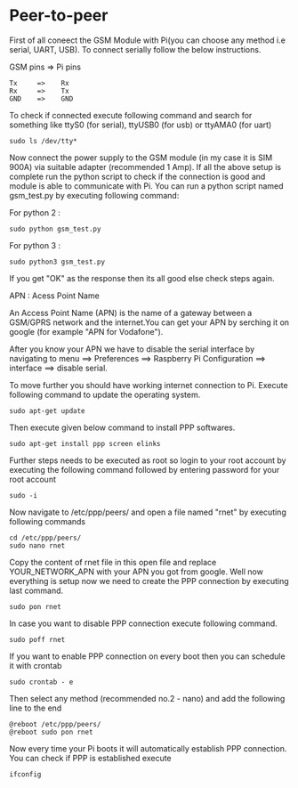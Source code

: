# Peer-to-peer

First of all coneect the GSM Module with Pi(you can choose any method i.e serial, UART, USB).  To connect serially follow the below instructions.  

GSM pins   =>   Pi pins

    Tx     =>    Rx
    Rx     =>    Tx
    GND    =>    GND
    
To check if connected execute following command and search for something like ttyS0 (for serial), ttyUSB0 (for usb) or ttyAMA0 (for uart)  

    sudo ls /dev/tty*
 
Now connect the power supply to the GSM module (in my case it is SIM 900A) via suitable adapter (recommended 1 Amp). 
If all the above setup is complete run the python script to check if the connection is good and module is able to communicate with Pi. 
You can run a python script named gsm_test.py by executing following command:

For python 2 :

    sudo python gsm_test.py
    
For python 3 :

    sudo python3 gsm_test.py
    
If you get "OK" as the response then its all good else check steps again. 


APN : Acess Point Name

An Access Point Name (APN) is the name of a gateway between a GSM/GPRS network and the internet.You can get your APN by serching it on google (for example "APN for Vodafone"). 

After you know your APN we have to disable the serial interface by navigating to menu ==> Preferences ==> Raspberry Pi Configuration ==> interface ==> disable serial. 

To move further you should have working internet connection to Pi. 
Execute following command to update the operating system. 

    sudo apt-get update


Then execute given below command to install PPP softwares. 

    sudo apt-get install ppp screen elinks

Further steps needs to be executed as root so login to your root account by executing the following command followed by entering password for your root account 

    sudo -i

Now navigate to /etc/ppp/peers/ and open a file named "rnet" by executing following commands 

    cd /etc/ppp/peers/
    sudo nano rnet

Copy the content of rnet file in this open file and replace YOUR_NETWORK_APN with your APN you got from google. 
Well now everything is setup now we need to create the PPP connection by executing last command. 

    sudo pon rnet
    
In case you want to disable PPP connection execute following command. 

    sudo poff rnet

If you want to enable PPP connection on every boot then you can schedule it with crontab

    sudo crontab - e

Then select any method (recommended no.2 - nano) and add the following line to the end

    @reboot /etc/ppp/peers/
    @reboot sudo pon rnet

    
Now every time your Pi boots it will automatically establish PPP connection. You can check if PPP is established execute

    ifconfig
